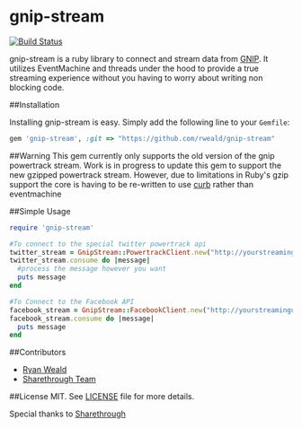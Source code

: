# gnip-stream
[![Build Status](https://secure.travis-ci.org/rweald/gnip-stream.png)](http://travis-ci.org/rweald/gnip-stream)

gnip-stream is a ruby library to connect and stream data from [GNIP](http://gnip.com/).
It utilizes EventMachine and threads under the hood to provide a true streaming
experience without you having to worry about writing non blocking code.

##Installation

Installing gnip-stream is easy. Simply add the following line to your
```Gemfile```:

```ruby
gem 'gnip-stream', :git => "https://github.com/rweald/gnip-stream"
```

##Warning
This gem currently only supports the old version of the gnip powertrack stream. 
Work is in progress to update this gem to support the new gzipped powertrack stream. However, 
due to limitations in Ruby's gzip support the core is having to be re-written to use 
[curb](https://github.com/taf2/curb) rather than eventmachine

##Simple Usage

```ruby
require 'gnip-stream'

#To connect to the special twitter powertrack api
twitter_stream = GnipStream::PowertrackClient.new("http://yourstreamingurl.gnip.com", "someuser", "password")
twitter_stream.consume do |message|
  #process the message however you want
  puts message
end

#To Connect to the Facebook API
facebook_stream = GnipStream::FacebookClient.new("http://yourstreamingurl.gnip.com", "someuser", "password")
facebook_stream.consume do |message|
  puts message
end
```

##Contributors

* [Ryan Weald](https://github.com/rweald)
* [Sharethrough Team](https://github.com/sharethrough)

##License
MIT. See [LICENSE](https://github.com/rweald/gnip-stream/blob/master/LICENSE) file for more details.

Special thanks to [Sharethrough](http://www.sharethrough.com/)

